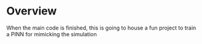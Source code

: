 # Overview
When the main code is finished, this is going to house a fun project to train a PINN for mimicking the simulation  